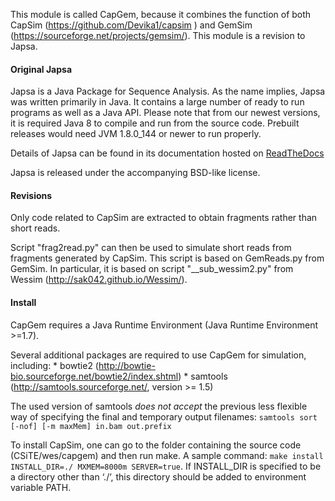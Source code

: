 This module is called CapGem, because it combines the function of both CapSim (https://github.com/Devika1/capsim
) and GemSim (https://sourceforge.net/projects/gemsim/).
This module is a revision to Japsa.


#### Original Japsa
Japsa is a Java Package for Sequence Analysis. As the name implies, Japsa was
written primarily in Java. It contains a large number of ready to run programs
as well as a Java API. Please note that from our newest versions, it is required
Java 8 to compile and run from the source code. Prebuilt releases would need
JVM 1.8.0_144 or newer to run properly.

Details of Japsa can be found
in its documentation hosted on [ReadTheDocs](http://japsa.readthedocs.org/en/latest/index.html)

Japsa is released under the accompanying BSD-like license.


#### Revisions
Only code related to CapSim are extracted to obtain fragments rather than short reads.

Script "frag2read.py" can then be used to simulate short reads from fragments generated by CapSim.
This script is based on GemReads.py from GemSim.
In particular, it is based on script "\_\_sub_wessim2.py" from Wessim (http://sak042.github.io/Wessim/).


#### Install
CapGem requires a Java Runtime Environment (Java Runtime Environment >=1.7).

Several additional packages are required to use CapGem for simulation, including:
	* bowtie2 (http://bowtie-bio.sourceforge.net/bowtie2/index.shtml)
	* samtools (http://samtools.sourceforge.net/, version >= 1.5)

The used version of samtools *does not accept* the previous less flexible way of specifying the final and temporary output filenames:
`samtools sort [-nof] [-m maxMem] in.bam out.prefix`

To install CapSim, one can go to the folder containing the source code (CSiTE/wes/capgem) and then run make.
A sample command:
`make install INSTALL_DIR=./ MXMEM=8000m SERVER=true`.
If INSTALL_DIR is specified to be a directory other than ‘./’, this directory should be added to environment variable PATH.
